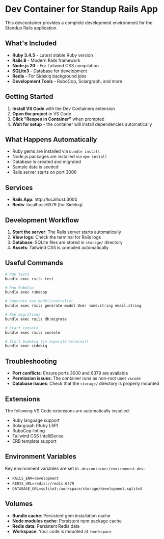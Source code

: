 # Dev Container for Standup Rails App

This devcontainer provides a complete development environment for the Standup Rails application.

## What's Included

- **Ruby 3.4.5** - Latest stable Ruby version
- **Rails 8** - Modern Rails framework
- **Node.js 20** - For Tailwind CSS compilation
- **SQLite3** - Database for development
- **Redis** - For Sidekiq background jobs
- **Development Tools** - RuboCop, Solargraph, and more

## Getting Started

1. **Install VS Code** with the Dev Containers extension
2. **Open the project** in VS Code
3. **Click "Reopen in Container"** when prompted
4. **Wait for setup** - the container will install dependencies automatically

## What Happens Automatically

- Ruby gems are installed via `bundle install`
- Node.js packages are installed via `npm install`
- Database is created and migrated
- Sample data is seeded
- Rails server starts on port 3000

## Services

- **Rails App**: http://localhost:3000
- **Redis**: localhost:6379 (for Sidekiq)

## Development Workflow

1. **Start the server**: The Rails server starts automatically
2. **View logs**: Check the terminal for Rails logs
3. **Database**: SQLite files are stored in `storage/` directory
4. **Assets**: Tailwind CSS is compiled automatically

## Useful Commands

```bash
# Run tests
bundle exec rails test

# Run RuboCop
bundle exec rubocop

# Generate new model/controller
bundle exec rails generate model User name:string email:string

# Run migrations
bundle exec rails db:migrate

# Start console
bundle exec rails console

# Start Sidekiq (in separate terminal)
bundle exec sidekiq
```

## Troubleshooting

- **Port conflicts**: Ensure ports 3000 and 6379 are available
- **Permission issues**: The container runs as non-root user `vscode`
- **Database issues**: Check that the `storage/` directory is properly mounted

## Extensions

The following VS Code extensions are automatically installed:
- Ruby language support
- Solargraph (Ruby LSP)
- RuboCop linting
- Tailwind CSS IntelliSense
- ERB template support

## Environment Variables

Key environment variables are set in `.devcontainer/environment.dev`:
- `RAILS_ENV=development`
- `REDIS_URL=redis://redis:6379`
- `DATABASE_URL=sqlite3:/workspace/storage/development.sqlite3`

## Volumes

- **Bundle cache**: Persistent gem installation cache
- **Node modules cache**: Persistent npm package cache
- **Redis data**: Persistent Redis data
- **Workspace**: Your code is mounted at `/workspace`
